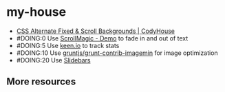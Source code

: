 my-house
========
- [CSS Alternate Fixed & Scroll Backgrounds | CodyHouse](http://codyhouse.co/gem/alternate-fixed-scroll-backgrounds/)
- #DOING:0 Use [ScrollMagic - Demo](http://janpaepke.github.io/ScrollMagic/) to fade in and out of text
- #DOING:5 Use [keen.io](https://www.npmjs.org/package/keen.io) to track stats
- #DOING:10 Use [gruntjs/grunt-contrib-imagemin](https://github.com/gruntjs/grunt-contrib-imagemin) for image optimization
- #DOING:20 Use [Slidebars](http://plugins.adchsm.me/slidebars/)


More resources
----